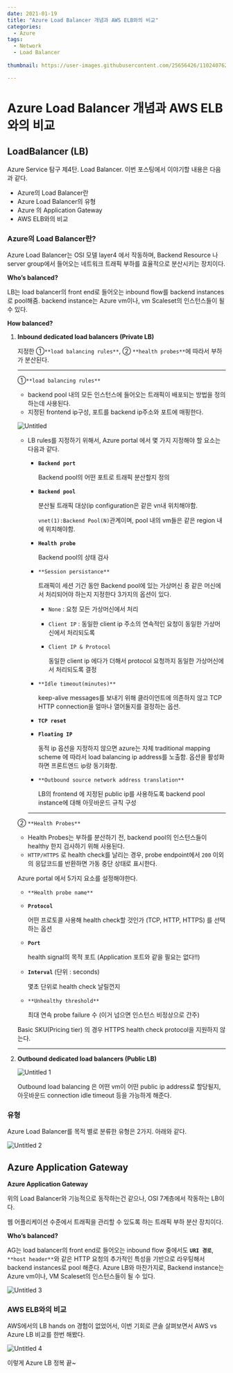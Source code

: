 ```yaml
---
date: 2021-01-19
title: "Azure Load Balancer 개념과 AWS ELB와의 비교"
categories: 
  - Azure
tags:
  - Network
  - Load Balancer
  
thumbnail: https://user-images.githubusercontent.com/25656426/110240762-c27e3000-7f90-11eb-9604-6f7bf5d79401.png

---
```


# Azure Load Balancer 개념과 AWS ELB와의 비교

## LoadBalancer (LB)

Azure Service 탐구 제4탄. Load Balancer. 이번 포스팅에서 이야기할 내용은 다음과 같다.

- Azure의 Load Balancer란
- Azure Load Balancer의 유형
- Azure 의 Application Gateway
- AWS ELB와의 비교

### Azure의 **Load Balancer란?**

Azure Load Balancer는 OSI 모델 layer4 에서 작동하며, Backend Resource 나 server group에서 들어오는 네트워크 트래픽 부하를 효율적으로 분산시키는 장치이다.

**Who’s balanced?**

LB는 load balancer의 front end로 들어오는 inbound flow를 backend instances로 pool해줌. backend instance는 Azure vm이나, vm Scaleset의 인스턴스들이 될 수 있다.

**How balanced?**

1.  **Inbound dedicated load balancers (Private LB)**

    지정한  ①`**load balancing rules**`,  ② `**health probes**`에 따라서 부하가 분산된다.

    ---

    ①`**load balancing rules**`

    - backend pool 내의 모든 인스턴스에 들어오는 트래픽이 배포되는 방법을 정의하는데 사용된다.
    - 지정된 frontend ip구성, 포트를 backend ip주소와 포트에 매핑한다.

    ![Untitled](https://user-images.githubusercontent.com/25656426/110240782-daee4a80-7f90-11eb-8649-0f1e61ce7d85.png)

    - LB rules를 지정하기 위해서, Azure portal 에서 몇 가지 지정해야 할 요소는 다음과 같다.
        - **`Backend port`**

            Backend pool의 어떤 포트로 트래픽 분산할지 정의

        - **`Backend pool`**

            분산될 트래픽 대상(ip configuration은 같은 vn내 위치해야함.

            `vnet(1):Backend Pool(N)`관계이며, pool 내의 vm들은 같은 region 내에 위치해야함.

        - **`Health probe`**

            Backend pool의 상태 검사

        - `**Session persistance**`

            트래픽이 세션 기간 동안 Backend pool에 있는 가상머신 중 같은 머신에서 처리되어야 하는지 지정한다 3가지의 옵션이 있다.

            - `None` : 요청 모든 가상머신에서 처리
            - `Client IP` : 동일한 client ip 주소의 연속적인 요청이 동일한 가상머신에서 처리되도록
            - `Client IP & Protocol`

                동일한 client ip 에다가 더해서 protocol 요청까지 동일한 가상머신에서 처리되도록 결정

        - `**Idle timeout(minutes)**`

            keep-alive messages를 보내기 위해 클라이언트에 의존하지 않고 TCP HTTP connection을 얼마나 열어둘지를 결정하는 옵션. 

        - **`TCP reset`**
        - **`Floating IP`**

            동적 ip 옵션을 지정하지 않으면  azure는 자체 traditional mapping scheme 에 따라서 load balancing ip address를 노출함. 옵션을 활성화하면 프론트엔드 ip랑 동기화함.

        - `**Outbound source network address translation**`

            LB의 frontend 에 지정된 public ip를 사용하도록 backend pool instance에 대해 아웃바운드 규칙 구성

        ---

    ② `**Health Probes**`

    - Health Probes는 부하를 분산하기 전, backend pool의 인스턴스들이 healthy 한지 검사하기 위해 사용된다.
    - `HTTP/HTTPS` 로 health check를 날리는 경우, probe endpoint에서 `200` 이외의 응답코드를 반환하면 가동 중단 상태로 표시한다.

    Azure portal 에서 5가지 요소를 설정해야한다. 

    - `**Health probe name**`
    - **`Protocol`**

        어떤 프로토콜 사용해 health check할 것인가 (TCP, HTTP, HTTPS) 를 선택하는 옵션

    - **`Port`**

        health signal의 목적 포트 (Application 포트와 같을 필요는 없다!!)

    - **`Interval`** (단위 : seconds)

        몇초 단위로 health check 날릴껀지

    - `**Unhealthy threshold**`

        최대 연속 probe failure 수 (이거 넘으면 인스턴스 비정상으로 간주)

    Basic SKU(Pricing tier) 의 경우 HTTPS health check protocol을 지원하지 않는다.

    ---

2. **Outbound dedicated load balancers (Public LB)**

    ![Untitled 1](https://user-images.githubusercontent.com/25656426/110240745-b72b0480-7f90-11eb-8507-0e81d67838a7.png)

    Outbound load balancing 은 어떤 vm이 어떤 public ip address로 할당될지, 아웃바운드 connection idle timeout 등을 가능하게 해준다.

### 유형

Azure Load Balancer를 목적 별로 분류한 유형은 2가지. 아래와 같다.

![Untitled 2](https://user-images.githubusercontent.com/25656426/110240748-b98d5e80-7f90-11eb-9693-05828207354a.png)

## Azure Application Gateway

**Azure Application Gateway**

위의 Load Balancer와 기능적으로 동작하는건 같으나, OSI 7계층에서 작동하는 LB이다. 

웹 어플리케이션 수준에서 트래픽을 관리할 수 있도록 하는 트래픽 부하 분산 장치이다.

**Who’s balanced?**

AG는 load balancer의 front end로 들어오는 inbound flow 중에서도 **`URI 경로`**, `**host header**`와 같은 HTTP 요청의 추가적인 특성을 기반으로 라우팅해서 backend instances로 pool 해준다. Azure LB와 마찬가지로, Backend instance는 Azure vm이나, VM Scaleset의 인스턴스들이 될 수 있다. 

![Untitled 3](https://user-images.githubusercontent.com/25656426/110240754-bbefb880-7f90-11eb-842c-cbfd427255b4.png)

### AWS ELB와의 비교

AWS에서의 LB hands on 경험이 없었어서, 이번 기회로 콘솔 살펴보면서 AWS vs Azure LB 비교를 한번 해봤다. 

![Untitled 4](https://user-images.githubusercontent.com/25656426/110240762-c27e3000-7f90-11eb-9604-6f7bf5d79401.png)

이렇게 Azure LB 정복 끝~